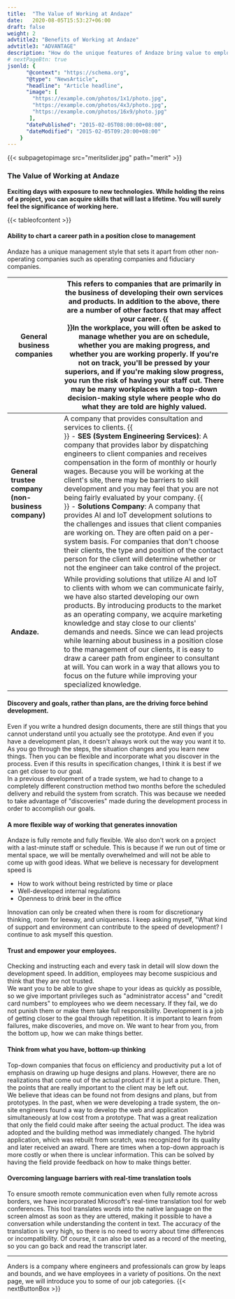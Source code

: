 ```yaml
---
title:  "The Value of Working at Andaze"
date:   2020-08-05T15:53:27+06:00
draft: false
weight: 2
advtitle2: "Benefits of Working at Andaze"
advtitle3: "ADVANTAGE"
description: "How do the unique features of Andaze bring value to employees? On the next page, we will discuss the benefits of working at Andaze."
# nextPageBtn: true
jsonld: {
      "@context": "https://schema.org",
      "@type": "NewsArticle",
      "headline": "Article headline",
      "image": [
        "https://example.com/photos/1x1/photo.jpg",
        "https://example.com/photos/4x3/photo.jpg",
        "https://example.com/photos/16x9/photo.jpg"
       ],
      "datePublished": "2015-02-05T08:00:00+08:00",
      "dateModified": "2015-02-05T09:20:00+08:00"
    }
---
```

{{< subpagetopimage src="meritslider.jpg" path="merit" >}}
<!--### Introduction-->
### The Value of Working at Andaze
**Exciting days with exposure to new technologies. While holding the reins of a project, you can acquire skills that will last a lifetime. You will surely feel the significance of working here.**

{{< tableofcontent >}}

#### Ability to chart a career path in a position close to management
Andaze has a unique management style that sets it apart from other non-operating companies such as operating companies and fiduciary companies.

|**General business companies**|This refers to companies that are primarily in the business of developing their own services and products. In addition to the above, there are a number of other factors that may affect your career. {{<br>}}In the workplace, you will often be asked to manage whether you are on schedule, whether you are making progress, and whether you are working properly. If you're not on track, you'll be pressed by your superiors, and if you're making slow progress, you run the risk of having your staff cut. There may be many workplaces with a top-down decision-making style where people who do what they are told are highly valued.|
|---|---|
|**General trustee company (non-business company)**|A company that provides consultation and services to clients. {{<br>}} - **SES (System Engineering Services)**: A company that provides labor by dispatching engineers to client companies and receives compensation in the form of monthly or hourly wages. Because you will be working at the client's site, there may be barriers to skill development and you may feel that you are not being fairly evaluated by your company. {{<br>}} - **Solutions Company**: A company that provides AI and IoT development solutions to the challenges and issues that client companies are working on. They are often paid on a per-system basis. For companies that don't choose their clients, the type and position of the contact person for the client will determine whether or not the engineer can take control of the project.|
|**Andaze.**|While providing solutions that utilize AI and IoT to clients with whom we can communicate fairly, we have also started developing our own products. By introducing products to the market as an operating company, we acquire marketing knowledge and stay close to our clients' demands and needs. Since we can lead projects while learning about business in a position close to the management of our clients, it is easy to draw a career path from engineer to consultant at will. You can work in a way that allows you to focus on the future while improving your specialized knowledge.|

#### Discovery and goals, rather than plans, are the driving force behind development.
Even if you write a hundred design documents, there are still things that you cannot understand until you actually see the prototype. And even if you have a development plan, it doesn't always work out the way you want it to. As you go through the steps, the situation changes and you learn new things. Then you can be flexible and incorporate what you discover in the process. Even if this results in specification changes, I think it is best if we can get closer to our goal.   
In a previous development of a trade system, we had to change to a completely different construction method two months before the scheduled delivery and rebuild the system from scratch. This was because we needed to take advantage of "discoveries" made during the development process in order to accomplish our goals.

#### A more flexible way of working that generates innovation  
Andaze is fully remote and fully flexible. We also don't work on a project with a last-minute staff or schedule. This is because if we run out of time or mental space, we will be mentally overwhelmed and will not be able to come up with good ideas. What we believe is necessary for development speed is
- How to work without being restricted by time or place
- Well-developed internal regulations
- Openness to drink beer in the office 

Innovation can only be created when there is room for discretionary thinking, room for leeway, and uniqueness. I keep asking myself, "What kind of support and environment can contribute to the speed of development? I continue to ask myself this question.

#### Trust and empower your employees.
Checking and instructing each and every task in detail will slow down the development speed. In addition, employees may become suspicious and think that they are not trusted.   
We want you to be able to give shape to your ideas as quickly as possible, so we give important privileges such as "administrator access" and "credit card numbers" to employees who we deem necessary. If they fail, we do not punish them or make them take full responsibility. Development is a job of getting closer to the goal through repetition. It is important to learn from failures, make discoveries, and move on. We want to hear from you, from the bottom up, how we can make things better.

#### Think from what you have, bottom-up thinking
Top-down companies that focus on efficiency and productivity put a lot of emphasis on drawing up huge designs and plans. However, there are no realizations that come out of the actual product if it is just a picture. Then, the points that are really important to the client may be left out.     
We believe that ideas can be found not from designs and plans, but from prototypes. In the past, when we were developing a trade system, the on-site engineers found a way to develop the web and application simultaneously at low cost from a prototype. That was a great realization that only the field could make after seeing the actual product. The idea was adopted and the building method was immediately changed. The hybrid application, which was rebuilt from scratch, was recognized for its quality and later received an award. There are times when a top-down approach is more costly or when there is unclear information. This can be solved by having the field provide feedback on how to make things better.  

#### Overcoming language barriers with real-time translation tools
To ensure smooth remote communication even when fully remote across borders, we have incorporated Microsoft's real-time translation tool for web conferences. This tool translates words into the native language on the screen almost as soon as they are uttered, making it possible to have a conversation while understanding the content in text. The accuracy of the translation is very high, so there is no need to worry about time differences or incompatibility. Of course, it can also be used as a record of the meeting, so you can go back and read the transcript later.

---   

Anders is a company where engineers and professionals can grow by leaps and bounds, and we have employees in a variety of positions. On the next page, we will introduce you to some of our job categories. 
{{< nextButtonBox >}}

